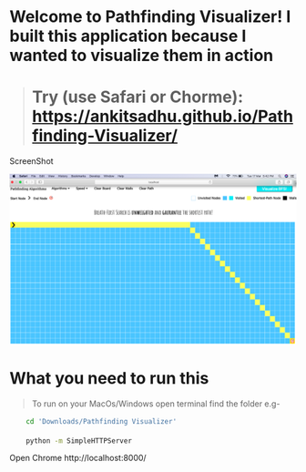 
# Welcome to Pathfinding Visualizer! I built this application because I wanted to visualize them in action

># Try (use Safari or Chorme): https://ankitsadhu.github.io/Pathfinding-Visualizer/ 

ScreenShot

![ScreenShoot](images/screenshot.png)

# What you need to run this

>To run on your MacOs/Windows open terminal find the folder e.g-

```bash
    cd 'Downloads/Pathfinding Visualizer'

    python -m SimpleHTTPServer
```

Open Chrome http://localhost:8000/